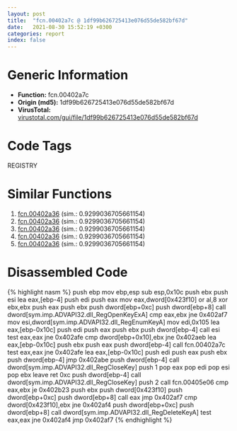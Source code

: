 ```yaml
---
layout: post
title:  "fcn.00402a7c @ 1df99b626725413e076d55de582bf67d"
date:   2021-08-30 15:52:19 +0300
categories: report
index: false
---
```


# Generic Information
- **Function:** fcn.00402a7c
- **Origin (md5):** 1df99b626725413e076d55de582bf67d
- **VirusTotal:** [virustotal.com/gui/file/1df99b626725413e076d55de582bf67d][virustotal_ref]

# Code Tags
<span class="tag" id="REGISTRY">REGISTRY</span>


# Similar Functions

1. [fcn.00402a36][similar_1_ref] (sim.: 0.9299036705661154)
2. [fcn.00402a36][similar_2_ref] (sim.: 0.9299036705661154)
3. [fcn.00402a36][similar_3_ref] (sim.: 0.9299036705661154)
4. [fcn.00402a36][similar_4_ref] (sim.: 0.9299036705661154)
5. [fcn.00402a36][similar_5_ref] (sim.: 0.9299036705661154)


# Disassembled Code

{% highlight nasm %}
push ebp
mov ebp,esp
sub esp,0x10c
push ebx
push esi
lea eax,[ebp-4]
push edi
push eax
mov eax,dword[0x423f10]
or al,8
xor ebx,ebx
push eax
push ebx
push dword[ebp+0xc]
push dword[ebp+8]
call dword[sym.imp.ADVAPI32.dll_RegOpenKeyExA]
cmp eax,ebx
jne 0x402af7
mov esi,dword[sym.imp.ADVAPI32.dll_RegEnumKeyA]
mov edi,0x105
lea eax,[ebp-0x10c]
push edi
push eax
push ebx
push dword[ebp-4]
call esi
test eax,eax
jne 0x402afe
cmp dword[ebp+0x10],ebx
jne 0x402aeb
lea eax,[ebp-0x10c]
push ebx
push eax
push dword[ebp-4]
call fcn.00402a7c
test eax,eax
jne 0x402afe
lea eax,[ebp-0x10c]
push edi
push eax
push ebx
push dword[ebp-4]
jmp 0x402abe
push dword[ebp-4]
call dword[sym.imp.ADVAPI32.dll_RegCloseKey]
push 1
pop eax
pop edi
pop esi
pop ebx
leave 
ret 0xc
push dword[ebp-4]
call dword[sym.imp.ADVAPI32.dll_RegCloseKey]
push 2
call fcn.00405e06
cmp eax,ebx
je 0x402b23
push ebx
push dword[0x423f10]
push dword[ebp+0xc]
push dword[ebp+8]
call eax
jmp 0x402af7
cmp dword[0x423f10],ebx
jne 0x402af4
push dword[ebp+0xc]
push dword[ebp+8]
call dword[sym.imp.ADVAPI32.dll_RegDeleteKeyA]
test eax,eax
jne 0x402af4
jmp 0x402af7
{% endhighlight %}


[similar_1_ref]: /report/fcn.00402a36@811d9bdc1c20cad3bbbdb8e3f56d54dc
[similar_2_ref]: /report/fcn.00402a36@99950e2743e70aa97fbc5106701b6c1c
[similar_3_ref]: /report/fcn.00402a36@595b48effa204acca09e846b8e091f46
[similar_4_ref]: /report/fcn.00402a36@310ca082a3ec64bc26e5df5a668466a2
[similar_5_ref]: /report/fcn.00402a36@045e0ff2c8ee6fdcaf20f3769c6f3c76
[virustotal_ref]: https://www.virustotal.com/gui/file/1df99b626725413e076d55de582bf67d